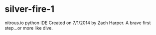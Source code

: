silver-fire-1
=============

nitrous.io python IDE
Created on 7/1/2014 by Zach Harper. A brave first step...or more like dive.
